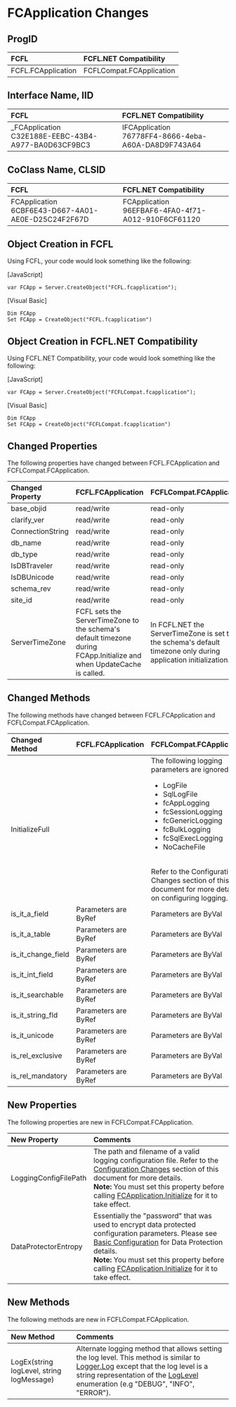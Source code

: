 # FCApplication Changes

## ProgID

| FCFL | FCFL.NET Compatibility |
|:--- |:--- |
| FCFL.FCApplication | FCFLCompat.FCApplication |

## Interface Name, IID

| FCFL | FCFL.NET Compatibility |
|:--- |:--- |
| _FCApplication<br/>C32E188E-EEBC-43B4-A977-BA0D63CF9BC3 | IFCApplication<br/>76778FF4-8666-4eba-A60A-DA8D9F743A64 |


## CoClass Name, CLSID

| FCFL | FCFL.NET Compatibility |
|:--- |:--- |
| FCApplication<br/>6CBF6E43-D667-4A01-AE0E-D25C24F2F67D | FCApplication<br/>96EFBAF6-4FA0-4f71-A012-910F6CF61120 |

## Object Creation in FCFL

Using FCFL, your code would look something like the following:

[JavaScript]
```
var FCApp = Server.CreateObject("FCFL.fcapplication");
```

[Visual Basic]
```
Dim FCApp
Set FCApp = CreateObject("FCFL.fcapplication")
```

## Object Creation in FCFL.NET Compatibility

Using FCFL.NET Compatibility, your code would look something like the following:

[JavaScript]
```
var FCApp = Server.CreateObject("FCFLCompat.fcapplication");
```

[Visual Basic]
```
Dim FCApp
Set FCApp = CreateObject("FCFLCompat.fcapplication")
```

## Changed Properties

The following properties have changed between FCFL.FCApplication and FCFLCompat.FCApplication.

| Changed Property | FCFL.FCApplication | FCFLCompat.FCApplication |
|:--- |:--- |:--- |
| base_objid | read/write | read-only |
| clarify_ver | read/write | read-only |
| ConnectionString | read/write | read-only |
| db_name | read/write | read-only |
| db_type | read/write | read-only |
| IsDBTraveler | read/write | read-only |
| IsDBUnicode | read/write | read-only |
| schema_rev | read/write | read-only |
| site_id | read/write | read-only |
| ServerTimeZone | FCFL sets the ServerTimeZone to the schema's default timezone during FCApp.Initialize and when UpdateCache is called. | In FCFL.NET the ServerTimeZone is set to the schema's default timezone only during application initialization. |

## Changed Methods

The following methods have changed between FCFL.FCApplication and FCFLCompat.FCApplication.

| Changed Method | FCFL.FCApplication | FCFLCompat.FCApplication |
|:--- |:--- |:--- |
| InitializeFull |  | The following logging parameters are ignored:<br/><ul><li>LogFile</li><li>SqlLogFile</li><li>fcAppLogging</li><li>fcSessionLogging</li><li>fcGenericLogging</li><li>fcBulkLogging</li><li>fcSqlExecLogging</li><li>NoCacheFile</li></ul><br/>Refer to the Configuration Changes section of this document for more details on configuring logging. |
| is_it_a_field | Parameters are ByRef | Parameters are ByVal |
| is_it_a_table | Parameters are ByRef | Parameters are ByVal |
| is_it_change_field | Parameters are ByRef | Parameters are ByVal |
| is_it_int_field | Parameters are ByRef | Parameters are ByVal |
| is_it_searchable | Parameters are ByRef | Parameters are ByVal |
| is_it_string_fld | Parameters are ByRef | Parameters are ByVal |
| is_it_unicode | Parameters are ByRef | Parameters are ByVal |
| is_rel_exclusive | Parameters are ByRef | Parameters are ByVal |
| is_rel_mandatory | Parameters are ByRef | Parameters are ByVal |

## New Properties

The following properties are new in FCFLCompat.FCApplication.

| New Property | Comments |
|:--- |:--- |
| LoggingConfigFilePath | The path and filename of a valid logging configuration file. Refer to the [Configuration Changes](configuration-changes.md) section of this document for more details.<br/>**Note:** You must set this property before calling [FCApplication.Initialize]() for it to take effect. |
| DataProtectorEntropy | Essentially the "password" that was used to encrypt data protected configuration parameters. Please see [Basic Configuration](/articles/basic-configuration.md) for Data Protection details.<br/>**Note:** You must set this property before calling [FCApplication.Initialize]() for it to take effect. |

## New Methods

The following methods are new in FCFLCompat.FCApplication.

| New Method | Comments |
|:--- |:--- |
| LogEx(string logLevel, string logMessage) | Alternate logging method that allows setting the log level. This method is similar to [Logger.Log]() except that the log level is a string representation of the [LogLevel]() enumeration (e.g "DEBUG", "INFO", "ERROR"). |
